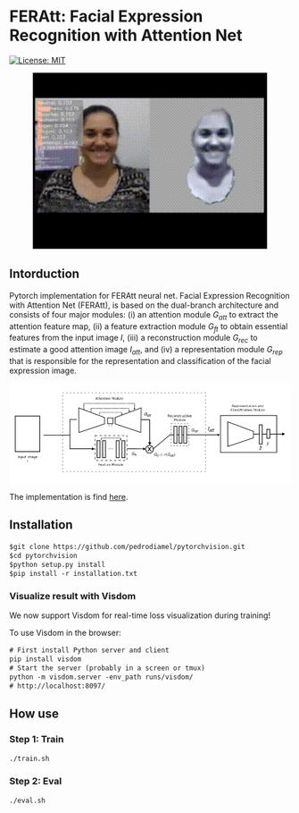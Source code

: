 # FERAtt: Facial Expression Recognition with Attention Net
[![License: MIT](https://img.shields.io/badge/License-MIT-blue.svg)](LICENSE)


<div>
<div align="center" >
<img src="rec/emo320x240.gif" width="420">
</div>
</div>


Intorduction
------------

Pytorch implementation for FERAtt neural net. Facial Expression Recognition with Attention Net (FERAtt), is based on the dual-branch architecture and consists of four major modules: (i) an attention module $G_{att}$ to extract the attention feature map, (ii) a feature extraction module $G_{ft}$ to obtain essential features from the input image $I$, (iii) a reconstruction module $G_{rec}$ to estimate a good attention image $I_{att}$, and (iv) a representation module $G_{rep}$ that is responsible for the representation and classification of the facial expression image.


<div align="center">
<img src="rec/feratt_arq.png" width="1024">
</div>


The implementation is find [here](torchlib/models/atentionpreactresnet.py).

Installation
------------

    $git clone https://github.com/pedrodiamel/pytorchvision.git
    $cd pytorchvision
    $python setup.py install
    $pip install -r installation.txt

### Visualize result with Visdom

We now support Visdom for real-time loss visualization during training!

To use Visdom in the browser:

    # First install Python server and client 
    pip install visdom
    # Start the server (probably in a screen or tmux)
    python -m visdom.server -env_path runs/visdom/
    # http://localhost:8097/


How use
------------

### Step 1: Train

    ./train.sh
    
### Step 2: Eval

    ./eval.sh


